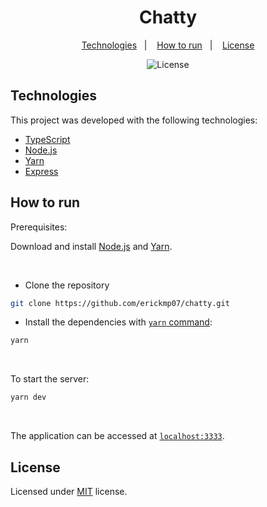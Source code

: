 <h1 align="center">Chatty</h1>

<p align="center">
    <a href="#technologies">Technologies</a>&nbsp;&nbsp;&nbsp;|&nbsp;&nbsp;&nbsp;
    <a href="#how-to-run">How to run</a>&nbsp;&nbsp;&nbsp;|&nbsp;&nbsp;&nbsp;
    <a href="#license">License</a>
</p>

<p align="center">
    <img alt="License" title="License" src="https://img.shields.io/github/license/erickmp07/chatty">
</p>

## Technologies

This project was developed with the following technologies:

- [TypeScript](https://www.typescriptlang.org)
- [Node.js](https://nodejs.org)
- [Yarn](https://yarnpkg.com/)
- [Express](https://expressjs.com/)

## How to run

Prerequisites:

Download and install [Node.js](https://nodejs.org/en/download/) and [Yarn](https://classic.yarnpkg.com/en/docs/install/).

<br>

- Clone the repository
```bash
git clone https://github.com/erickmp07/chatty.git
```
- Install the dependencies with [`yarn` command](https://classic.yarnpkg.com/en/docs/usage):
```bash
yarn
```

<br>

To start the server:
```bash
yarn dev
```

<br>

The application can be accessed at [`localhost:3333`](http://localhost:3333).

## License

Licensed under [MIT](LICENSE) license.